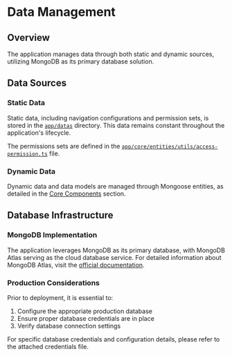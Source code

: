 # Data Management

## Overview
The application manages data through both static and dynamic sources, utilizing MongoDB as its primary database solution.

## Data Sources

### Static Data
Static data, including navigation configurations and permission sets, is stored in the [`app/datas`](../../../app/datas) directory. This data remains constant throughout the application's lifecycle.

The permissions sets are defined in the [`app/core/entities/utils/access-permission.ts`](../../../app/core/entities/utils/access-permission.ts) file.
### Dynamic Data
Dynamic data and data models are managed through Mongoose entities, as detailed in the [Core Components](../5-core-components/readme.md) section.

## Database Infrastructure

### MongoDB Implementation
The application leverages MongoDB as its primary database, with MongoDB Atlas serving as the cloud database service. For detailed information about MongoDB Atlas, visit the [official documentation](https://www.mongodb.com/atlas).

### Production Considerations
Prior to deployment, it is essential to:
1. Configure the appropriate production database
2. Ensure proper database credentials are in place
3. Verify database connection settings

For specific database credentials and configuration details, please refer to the attached credentials file.
